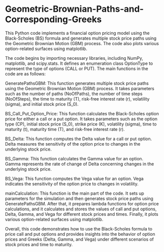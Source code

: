 # Geometric-Brownian-Paths-and-Corresponding-Greeks

This Python code implements a financial option pricing model using the Black-Scholes (BS) formula and generates multiple stock price paths using the Geometric Brownian Motion (GBM) process. The code also plots various option-related surfaces using matplotlib.

The code begins by importing necessary libraries, including NumPy, matplotlib, and scipy.stats. It defines an enumeration class OptionType to represent the type of options (CALL or PUT). The main functions in the code are as follows:

GeneratePathsGBM: This function generates multiple stock price paths using the Geometric Brownian Motion (GBM) process. It takes parameters such as the number of paths (NoOfPaths), the number of time steps (NoOfSteps), the time to maturity (T), risk-free interest rate (r), volatility (sigma), and initial stock price (S_0).

BS_Call_Put_Option_Price: This function calculates the Black-Scholes option price for either a call or a put option. It takes parameters such as the option type (CP), initial stock price (S_0), strike price (K), volatility (sigma), time to maturity (t), maturity time (T), and risk-free interest rate (r).

BS_Delta: This function computes the Delta value for a call or put option. Delta measures the sensitivity of the option price to changes in the underlying stock price.

BS_Gamma: This function calculates the Gamma value for an option. Gamma represents the rate of change of Delta concerning changes in the underlying stock price.

BS_Vega: This function computes the Vega value for an option. Vega indicates the sensitivity of the option price to changes in volatility.

mainCalculation: This function is the main part of the code. It sets up parameters for the simulation and then generates stock price paths using GeneratePathsGBM. After that, it prepares lambda functions for option price calculations, and it calculates and stores the values of call and put options, Delta, Gamma, and Vega for different stock prices and times. Finally, it plots various option-related surfaces using matplotlib.

Overall, this code demonstrates how to use the Black-Scholes formula to price call and put options and provides insights into the behavior of option prices and Greeks (Delta, Gamma, and Vega) under different scenarios of stock prices and time to maturity.
